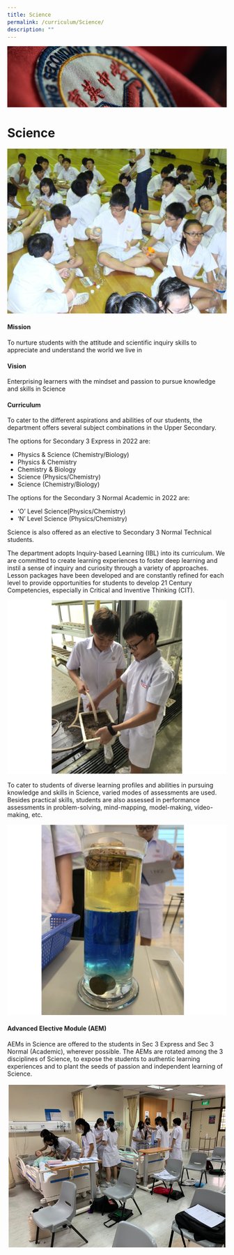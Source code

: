 ```yaml
---
title: Science
permalink: /curriculum/Science/
description: ""
---
```

![](/images/Curriculum.jpg)

Science
=======

![](/images/Science.jpeg)

#### Mission

To nurture students with the attitude and scientific inquiry skills to appreciate and understand the world we live in

  

#### Vision

Enterprising learners with the mindset and passion to pursue knowledge and skills in Science

  

#### Curriculum

  

To cater to the different aspirations and abilities of our students, the department offers several subject combinations in the Upper Secondary. 

  

The options for Secondary 3 Express in 2022 are:

*   Physics & Science (Chemistry/Biology) 
*   Physics & Chemistry
*   Chemistry & Biology
*   Science (Physics/Chemistry) 
*   Science (Chemistry/Biology) 

  

The options for the Secondary 3 Normal Academic in 2022 are:

*   ‘O’ Level Science(Physics/Chemistry) 
*   ‘N’ Level Science (Physics/Chemistry)  

  

Science is also offered as an elective to Secondary 3 Normal Technical students. 

  

The department adopts Inquiry-based Learning (IBL) into its curriculum. We are committed to create learning experiences to foster deep learning and instil a sense of inquiry and curiosity through a variety of approaches. Lesson packages have been developed and are constantly refined for each level to provide opportunities for students to develop 21 Century Competencies, especially in Critical and Inventive Thinking (CIT).

![](/images/Science1.png)

To cater to students of diverse learning profiles and abilities in pursuing knowledge and skills in Science, varied modes of assessments are used. Besides practical skills, students are also assessed in performance assessments in problem-solving, mind-mapping, model-making, video-making, etc.

![](/images/Science2.png)

#### Advanced Elective Module (AEM) 

AEMs in Science are offered to the students in Sec 3 Express and Sec 3 Normal (Academic), wherever possible. The AEMs are rotated among the 3 disciplines of Science, to expose the students to authentic learning experiences and to plant the seeds of passion and independent learning of Science.

![](/images/Science3.png)